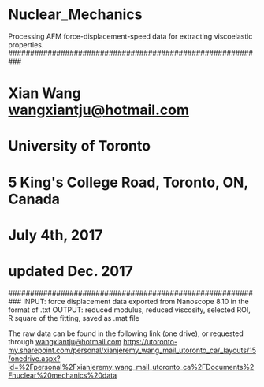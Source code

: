 # Nuclear_Mechanics
Processing AFM force-displacement-speed data for extracting viscoelastic properties. 
###########################################################
#        Xian Wang wangxiantju@hotmail.com
#        University of Toronto 
#        5 King's College Road, Toronto, ON, Canada
#        July 4th, 2017
#        updated Dec. 2017
###########################################################
INPUT: force displacement data exported from Nanoscope 8.10 in the format of .txt
OUTPUT: reduced modulus, reduced viscosity, selected ROI, R square of the fitting, saved as .mat file


The raw data can be found in the following link (one drive), or requested through wangxiantju@hotmail.com
https://utoronto-my.sharepoint.com/personal/xianjeremy_wang_mail_utoronto_ca/_layouts/15/onedrive.aspx?id=%2Fpersonal%2Fxianjeremy_wang_mail_utoronto_ca%2FDocuments%2Fnuclear%20mechanics%20data
